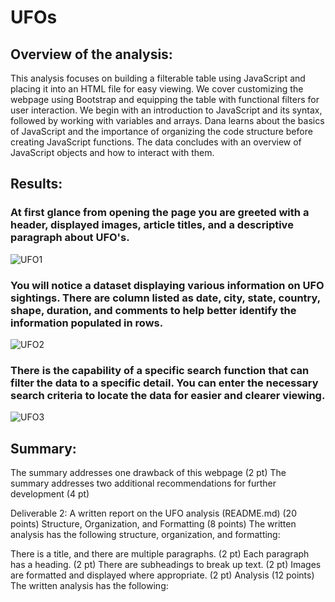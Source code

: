 # UFOs

## Overview of the analysis:
This analysis focuses on building a filterable table using JavaScript and placing it into an HTML file for easy viewing. We cover customizing the webpage using Bootstrap and equipping the table with functional filters for user interaction. We begin with an introduction to JavaScript and its syntax, followed by working with variables and arrays. Dana learns about the basics of JavaScript and the importance of organizing the code structure before creating JavaScript functions. The data concludes with an overview of JavaScript objects and how to interact with them.

## Results:
### At first glance from opening the page you are greeted with a header, displayed images, article titles, and a descriptive paragraph about UFO's.
![UFO1](https://user-images.githubusercontent.com/118647523/222353191-5f98b892-7c41-4168-8807-1f746339bcb8.png)

### You will notice a dataset displaying various information on UFO sightings. There are column listed as date, city, state, country, shape, duration, and comments to help better identify the information populated in rows.
![UFO2](https://user-images.githubusercontent.com/118647523/222353840-44498773-6cad-4f90-a889-d6910c4ba79b.png)

### There is the capability of a specific search function that can filter the data to a specific detail. You can enter the necessary search criteria to locate the data for easier and clearer viewing. 
![UFO3](https://user-images.githubusercontent.com/118647523/222354660-641e270e-1121-4a31-8917-0dd9da238e5c.png)

## Summary:
The summary addresses one drawback of this webpage (2 pt)
The summary addresses two additional recommendations for further development (4 pt)


Deliverable 2: A written report on the UFO analysis (README.md) (20 points)
Structure, Organization, and Formatting (8 points)
The written analysis has the following structure, organization, and formatting:

There is a title, and there are multiple paragraphs. (2 pt)
Each paragraph has a heading. (2 pt)
There are subheadings to break up text. (2 pt)
Images are formatted and displayed where appropriate. (2 pt)
Analysis (12 points)
The written analysis has the following:
